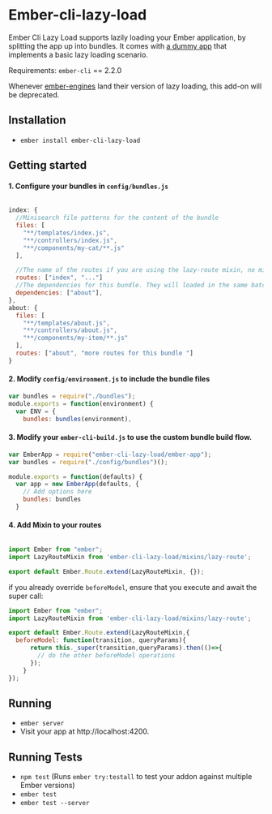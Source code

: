 # Ember-cli-lazy-load

Ember Cli Lazy Load supports lazily loading your Ember application, by splitting the app up into bundles. It comes with [a dummy app](https://github.com/duizendnegen/ember-cli-lazy-load/tree/master/tests/dummy) that implements a basic lazy loading scenario.

Requirements: `ember-cli` == 2.2.0

Whenever [ember-engines](https://github.com/dgeb/ember-engines) land their version of lazy loading, this add-on will be deprecated.

## Installation

* `ember install ember-cli-lazy-load`

## Getting started

#### 1. Configure your bundles in `config/bundles.js`

```javascript

index: {
  //Minisearch file patterns for the content of the bundle
  files: [
    "**/templates/index.js",
    "**/controllers/index.js",
    "**/components/my-cat/**.js"
  ],

  //The name of the routes if you are using the lazy-route mixin, no minisearch expressions are allowed here.
  routes: ["index", "..."]
  //The dependencies for this bundle. They will loaded in the same batch as the actual bundle
  dependencies: ["about"],
},
about: {
  files: [
    "**/templates/about.js",
    "**/controllers/about.js",
    "**/components/my-item/**.js"
  ],
  routes: ["about", "more routes for this bundle "]
}
```



#### 2. Modify `config/environment.js` to include the bundle files

```javascript
var bundles = require("./bundles");
module.exports = function(environment) {
  var ENV = {
    bundles: bundles(environment),
```

#### 3. Modify your `ember-cli-build.js` to use the custom bundle build flow.

```javascript
var EmberApp = require("ember-cli-lazy-load/ember-app");
var bundles = require("./config/bundles")();

module.exports = function(defaults) {
  var app = new EmberApp(defaults, {
    // Add options here
    bundles: bundles
  }
```

#### 4. Add Mixin to your routes

```javascript

import Ember from "ember";
import LazyRouteMixin from 'ember-cli-lazy-load/mixins/lazy-route';

export default Ember.Route.extend(LazyRouteMixin, {});

```

if you already override `beforeModel`, ensure that you execute and await the super call:

```javascript
import Ember from "ember";
import LazyRouteMixin from 'ember-cli-lazy-load/mixins/lazy-route';

export default Ember.Route.extend(LazyRouteMixin,{
  beforeModel: function(transition, queryParams){
      return this._super(transition,queryParams).then(()=>{
        // do the other beforeModel operations
      });
    }
});
```

## Running

* `ember server`
* Visit your app at http://localhost:4200.

## Running Tests

* `npm test` (Runs `ember try:testall` to test your addon against multiple Ember versions)
* `ember test`
* `ember test --server`
